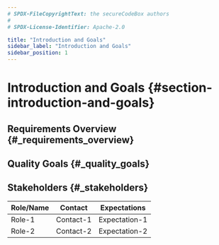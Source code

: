 ```yaml
---
# SPDX-FileCopyrightText: the secureCodeBox authors
#
# SPDX-License-Identifier: Apache-2.0

title: "Introduction and Goals"
sidebar_label: "Introduction and Goals"
sidebar_position: 1
---
```

# Introduction and Goals {#section-introduction-and-goals}

## Requirements Overview {#_requirements_overview}

## Quality Goals {#_quality_goals}

## Stakeholders {#_stakeholders}

| Role/Name         | Contact                         | Expectations              |
|-------------------|---------------------------------|---------------------------|
| Role-1            | Contact-1                       | Expectation-1             |
| Role-2            | Contact-2                       | Expectation-2             |
